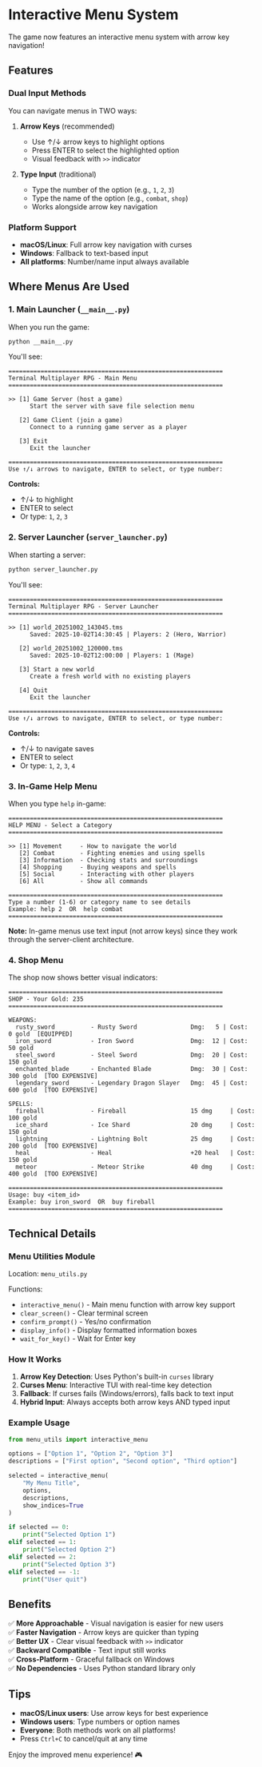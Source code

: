 # Interactive Menu System

The game now features an interactive menu system with arrow key navigation!

## Features

### Dual Input Methods

You can navigate menus in TWO ways:

1. **Arrow Keys** (recommended)
   - Use ↑/↓ arrow keys to highlight options
   - Press ENTER to select the highlighted option
   - Visual feedback with `>>` indicator

2. **Type Input** (traditional)
   - Type the number of the option (e.g., `1`, `2`, `3`)
   - Type the name of the option (e.g., `combat`, `shop`)
   - Works alongside arrow key navigation

### Platform Support

- **macOS/Linux**: Full arrow key navigation with curses
- **Windows**: Fallback to text-based input
- **All platforms**: Number/name input always available

## Where Menus Are Used

### 1. Main Launcher (`__main__.py`)

When you run the game:
```bash
python __main__.py
```

You'll see:
```
============================================================
Terminal Multiplayer RPG - Main Menu
============================================================

>> [1] Game Server (host a game)
      Start the server with save file selection menu

   [2] Game Client (join a game)
      Connect to a running game server as a player

   [3] Exit
      Exit the launcher

============================================================
Use ↑/↓ arrows to navigate, ENTER to select, or type number:
```

**Controls:**
- ↑/↓ to highlight
- ENTER to select
- Or type: `1`, `2`, `3`

### 2. Server Launcher (`server_launcher.py`)

When starting a server:
```bash
python server_launcher.py
```

You'll see:
```
============================================================
Terminal Multiplayer RPG - Server Launcher
============================================================

>> [1] world_20251002_143045.tms
      Saved: 2025-10-02T14:30:45 | Players: 2 (Hero, Warrior)

   [2] world_20251002_120000.tms
      Saved: 2025-10-02T12:00:00 | Players: 1 (Mage)

   [3] Start a new world
      Create a fresh world with no existing players

   [4] Quit
      Exit the launcher

============================================================
Use ↑/↓ arrows to navigate, ENTER to select, or type number:
```

**Controls:**
- ↑/↓ to navigate saves
- ENTER to select
- Or type: `1`, `2`, `3`, `4`

### 3. In-Game Help Menu

When you type `help` in-game:
```
============================================================
HELP MENU - Select a Category
============================================================

>> [1] Movement     - How to navigate the world
   [2] Combat       - Fighting enemies and using spells
   [3] Information  - Checking stats and surroundings
   [4] Shopping     - Buying weapons and spells
   [5] Social       - Interacting with other players
   [6] All          - Show all commands

============================================================
Type a number (1-6) or category name to see details
Example: help 2  OR  help combat
============================================================
```

**Note:** In-game menus use text input (not arrow keys) since they work through the server-client architecture.

### 4. Shop Menu

The shop now shows better visual indicators:
```
============================================================
SHOP - Your Gold: 235
============================================================

WEAPONS:
  rusty_sword          - Rusty Sword               Dmg:   5 | Cost:    0 gold  [EQUIPPED]
  iron_sword           - Iron Sword                Dmg:  12 | Cost:   50 gold  
  steel_sword          - Steel Sword               Dmg:  20 | Cost:  150 gold  
  enchanted_blade      - Enchanted Blade           Dmg:  30 | Cost:  300 gold  [TOO EXPENSIVE]
  legendary_sword      - Legendary Dragon Slayer   Dmg:  45 | Cost:  600 gold  [TOO EXPENSIVE]

SPELLS:
  fireball             - Fireball                  15 dmg     | Cost:  100 gold  
  ice_shard            - Ice Shard                 20 dmg     | Cost:  150 gold  
  lightning            - Lightning Bolt            25 dmg     | Cost:  200 gold  [TOO EXPENSIVE]
  heal                 - Heal                      +20 heal   | Cost:  150 gold  
  meteor               - Meteor Strike             40 dmg     | Cost:  400 gold  [TOO EXPENSIVE]

============================================================
Usage: buy <item_id>
Example: buy iron_sword  OR  buy fireball
============================================================
```

## Technical Details

### Menu Utilities Module

Location: `menu_utils.py`

Functions:
- `interactive_menu()` - Main menu function with arrow key support
- `clear_screen()` - Clear terminal screen
- `confirm_prompt()` - Yes/no confirmation
- `display_info()` - Display formatted information boxes
- `wait_for_key()` - Wait for Enter key

### How It Works

1. **Arrow Key Detection**: Uses Python's built-in `curses` library
2. **Curses Menu**: Interactive TUI with real-time key detection
3. **Fallback**: If curses fails (Windows/errors), falls back to text input
4. **Hybrid Input**: Always accepts both arrow keys AND typed input

### Example Usage

```python
from menu_utils import interactive_menu

options = ["Option 1", "Option 2", "Option 3"]
descriptions = ["First option", "Second option", "Third option"]

selected = interactive_menu(
    "My Menu Title",
    options,
    descriptions,
    show_indices=True
)

if selected == 0:
    print("Selected Option 1")
elif selected == 1:
    print("Selected Option 2")
elif selected == 2:
    print("Selected Option 3")
elif selected == -1:
    print("User quit")
```

## Benefits

✅ **More Approachable** - Visual navigation is easier for new users  
✅ **Faster Navigation** - Arrow keys are quicker than typing  
✅ **Better UX** - Clear visual feedback with `>>` indicator  
✅ **Backward Compatible** - Text input still works  
✅ **Cross-Platform** - Graceful fallback on Windows  
✅ **No Dependencies** - Uses Python standard library only  

## Tips

- **macOS/Linux users**: Use arrow keys for best experience
- **Windows users**: Type numbers or option names
- **Everyone**: Both methods work on all platforms!
- Press `Ctrl+C` to cancel/quit at any time

Enjoy the improved menu experience! 🎮

